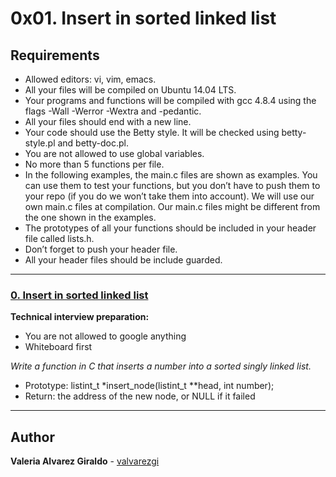 # 0x01. Insert in sorted linked list

## Requirements

* Allowed editors: vi, vim, emacs.
* All your files will be compiled on Ubuntu 14.04 LTS.
* Your programs and functions will be compiled with gcc 4.8.4 using the flags -Wall -Werror -Wextra and -pedantic.
* All your files should end with a new line.
* Your code should use the Betty style. It will be checked using betty-style.pl and betty-doc.pl.
* You are not allowed to use global variables.
* No more than 5 functions per file.
* In the following examples, the main.c files are shown as examples. You can use them to test your functions, but you don’t have to push them to your repo (if you do we won’t take them into account). We will use our own main.c files at compilation. Our main.c files might be different from the one shown in the examples.
* The prototypes of all your functions should be included in your header file called lists.h.
* Don’t forget to push your header file.
* All your header files should be include guarded.

---

### [0. Insert in sorted linked list](./0-insert_number.c)

**Technical interview preparation:**

* You are not allowed to google anything
* Whiteboard first

*Write a function in C that inserts a number into a sorted singly linked list.*

* Prototype: listint_t *insert_node(listint_t **head, int number);
* Return: the address of the new node, or NULL if it failed

---

## Author

**Valeria Alvarez Giraldo** - [valvarezgi](https://github.com/valvarezgi)
